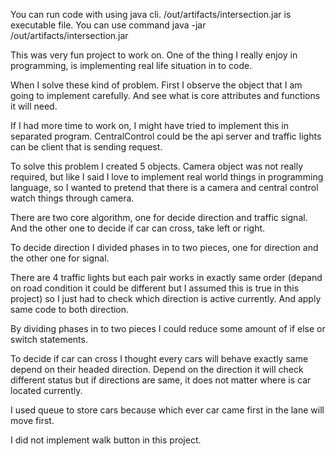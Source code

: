 You can run code with using java cli. /out/artifacts/intersection.jar is executable file. You can use command java -jar /out/artifacts/intersection.jar

This was very fun project to work on. One of the thing I really enjoy in programming, is implementing real life situation in to code.

When I solve these kind of problem. First I observe the object that I am going to implement carefully. And see what is core attributes and functions it will need.

If I had more time to work on, I might have tried to implement this in separated program. CentralControl could be the api server and traffic lights can be client that is sending request.

To solve this problem I created 5 objects. Camera object was not really required, but like I said I love to implement real world things in programming language, so I wanted to pretend that there is a camera and central control watch things through camera.

There are two core algorithm, one for decide direction and traffic signal. And the other one to decide if car can cross, take left or right.

To decide direction I divided phases in to two pieces, one for direction and the other one for signal. 

There are 4 traffic lights but each pair works in exactly same order (depand on road condition it could be different but I assumed this is true in this project) so I just had to check which direction is active currently. And apply same code to both direction.

By dividing phases in to two pieces I could reduce some amount of if else or switch statements.

To decide if car can cross I thought every cars will behave exactly same depend on their headed direction. Depend on the direction it will check different status but if directions are same, it does not matter where is car located currently.

I used queue to store cars because which ever car came first in the lane will move first.

I did not implement walk button in this project.